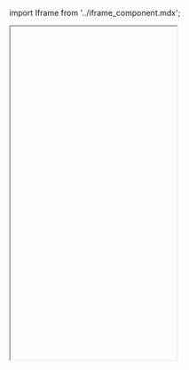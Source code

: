 import Iframe from '../iframe_component.mdx';

<Iframe height="600" id='components-comment--default' > </Iframe>
